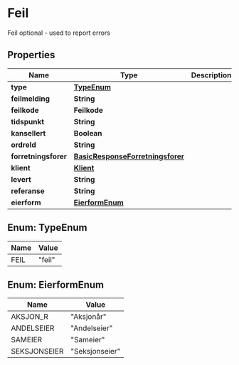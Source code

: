 

# Feil

Feil optional - used to report errors

## Properties

| Name | Type | Description | Notes |
|------------ | ------------- | ------------- | -------------|
|**type** | [**TypeEnum**](#TypeEnum) |  |  |
|**feilmelding** | **String** |  |  |
|**feilkode** | **Feilkode** |  |  [optional] |
|**tidspunkt** | **String** |  |  |
|**kansellert** | **Boolean** |  |  [optional] |
|**ordreId** | **String** |  |  |
|**forretningsforer** | [**BasicResponseForretningsforer**](BasicResponseForretningsforer.md) |  |  |
|**klient** | [**Klient**](Klient.md) |  |  [optional] |
|**levert** | **String** |  |  [optional] |
|**referanse** | **String** |  |  [optional] |
|**eierform** | [**EierformEnum**](#EierformEnum) |  |  [optional] |



## Enum: TypeEnum

| Name | Value |
|---- | -----|
| FEIL | &quot;feil&quot; |



## Enum: EierformEnum

| Name | Value |
|---- | -----|
| AKSJON_R | &quot;Aksjonår&quot; |
| ANDELSEIER | &quot;Andelseier&quot; |
| SAMEIER | &quot;Sameier&quot; |
| SEKSJONSEIER | &quot;Seksjonseier&quot; |



